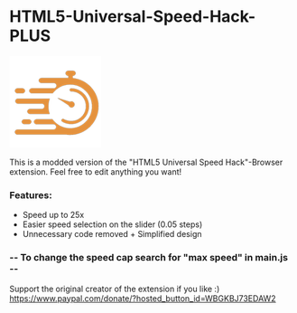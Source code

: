 # HTML5-Universal-Speed-Hack-PLUS
![very creative "new" logo](/icon.png)


This is a modded version of the "HTML5 Universal Speed Hack"-Browser extension. 
Feel free to edit anything you want!

### Features:
- Speed up to 25x
- Easier speed selection on the slider (0.05 steps)
- Unnecessary code removed  + Simplified design

### -- To change the speed cap search for "max speed" in main.js --

Support the original creator of the extension if you like :)
https://www.paypal.com/donate/?hosted_button_id=WBGKBJ73EDAW2
